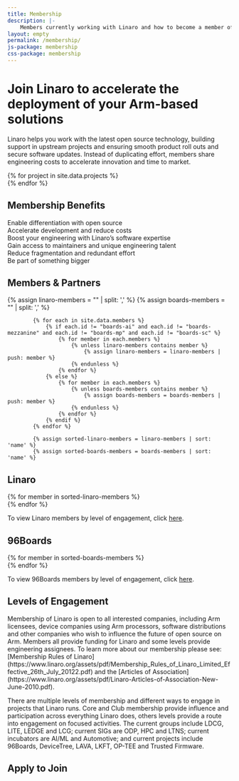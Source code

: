 ```yaml
---
title: Membership
description: |-
    Members currently working with Linaro and how to become a member of Linaro.
layout: empty
permalink: /membership/
js-package: membership
css-package: membership
---
```

<div class="container-fluid" id="why-join-container"  style="background-image: url('/assets/images/content/membership-bg.jpg');">
<div class="row overlay padded-row" id="why-join">
    <div class="container text-center">
        <h1 class="fly center-block">Join Linaro to accelerate the deployment of your Arm-based solutions</h1>
        <p class="fly center-block">
            Linaro helps you work with the latest open source technology, building support in upstream projects and ensuring smooth product roll outs and secure software updates. Instead of duplicating effort, members share engineering costs to accelerate innovation and time to market.
        </p>
    </div>
</div>
</div>
<div class="container-fluid">
<div class="row" id="projects">
    <div class="owl-carousel owl-theme" id="projects-slider">
        {% for project in site.data.projects %}
        <a href="{{project.url}}" target="_blank">
            <div class="item project-item">
                <div class="project-image lazyload" style="background: url('/assets/images/projects/{{project.image}}') no-repeat center center;
                 background-size: contain; -webkit-background-size: contain; -moz-background-size: contain; -o-background-size: contain;"></div>
            </div>
        </a>
        {% endfor %}
    </div>
</div>
<div class="row padded-row" id="key-factors">
    <div class="container">
        <h2 class="text-center fly">Membership Benefits</h2>
        <div class="col-xs-12 col-sm-4 col-lg-2 fly key-factor text-center">
            <div class="key-factor-block fly" data-toggle="tooltip" data-container="body" data-placement="top" title="Regardless of the industry you operate in, there are common software foundations that you can use to deploy your products.

By working with Linaro and its members on the core software, you can focus your attention on differentiation.">
                <span class="key-factor-title">
                    <span class="bold">Enable differentiation</span> with <span class="bold">open source</span>
                </span>
            </div>
        </div>
        <div class="col-xs-12 col-sm-4 col-lg-2 fly key-factor text-center">
            <div class="key-factor-block fly" data-toggle="tooltip" data-container="body" data-placement="top" title="Rather than developing and maintaining all your software for the life of your products on your own, you and other members do the work together through the Linaro shared engineering resource. This reduces the cost for each member and minimizes fragmentation and redundant effort.">
                <span class="key-factor-title">
                    <span class="bold">Accelerate development</span> and <span class="bold">reduce costs</span>
                </span>
            </div>
        </div>
        <div class="col-xs-12 col-sm-4 col-lg-2 fly key-factor text-center">
            <div class="key-factor-block fly" data-toggle="tooltip" data-container="body" data-placement="top" title="Linaro engineers combined with developers from member companies create a unique shared engineering resource to support members. This resource has a recognized record of delivering high value collaboration with Linaro consistently in the top five company contributors to the Linux kernel and a major contributor to over 70 other open source projects, including many maintained by Linaro engineers. All members have an opportunity to collaborate directly with Arm engineers in most of Linaro’s engineering groups and this, combined with the expertise from Linaro and other members is one of the key, unique features of Linaro membership.">
                <span class="key-factor-title">
                    Boost your <span class="bold">engineering</span> with Linaro’s <span class="bold">software expertise</span>
                </span>
            </div>
        </div>
        <div class="col-xs-12 col-sm-4 col-lg-2 fly key-factor text-center">
            <div class="key-factor-block fly" data-toggle="tooltip" data-container="body" data-placement="top" title="Linaro aims to recruit the best open source engineers to work on our members’ projects. Normally, when an engineer works for a company, they only work for their employer, but Linaro’s model enables their expertise to be shared by all members. It also enables access to other company’s engineers through the assignees. Many of our engineers are recognized world leaders and are deeply involved in the projects they work on, in many cases being maintainers or leading contributors. Linaro membership provides access to this unique resource.">
                <span class="key-factor-title">
                    Gain access to <span class="bold">maintainers</span> and <span class="bold">unique</span> engineering talent
                </span>
            </div>
        </div>
        <div class="col-xs-12 col-sm-4 col-lg-2 fly key-factor text-center">
            <div class="key-factor-block fly" data-toggle="tooltip" data-container="body" data-placement="top" title="As open source is by definition open to contributions from all, many companies end up working on the same problems with limited coordination. Linaro provides the forums in which engineering work can be coordinated and non-differentiating heavy lifting can be identified and shared. ">
                <span class="key-factor-title">
                   Reduce <span class="bold">fragmentation</span> and <span class="bold">redundant</span> effort
                </span>
            </div>
        </div>
        <div class="col-xs-12 col-sm-4 col-lg-2 fly key-factor text-center">
            <div class="key-factor-block fly" data-toggle="tooltip" data-container="body" data-placement="top" title="Linaro is member funded and delivers output to members, into open source projects, and into the community. Founded in 2010 with 6 members, Linaro now has over 20 with 140 staff and a total of over 300 OSS engineers distributed globally. Becoming a Linaro member not only enables you to develop your products, it also enables direct engineering collaboration with other members, such as Arm innovation to take place in the wider Open Source Community. Collaborating with engineers across a wide range of verticals and companies has the added benefit of a broader and longer term view of problem solving, with the potential to accelerate innovation and release better products to market sooner.">
                <span class="key-factor-title">
                   Be part of something bigger
                </span>
            </div>
        </div>
    </div>
</div>
<div class="row padded-row" id="members-and-partners">
    <div class="container">
        <h2 class="text-center fly">Members & Partners</h2>
            {% assign linaro-members = "" | split: ',' %}
            {% assign boards-members = "" | split: ',' %}

            {% for each in site.data.members %}
                {% if each.id != "boards-ai" and each.id != "boards-mezzanine" and each.id != "boards-mp" and each.id != "boards-sc" %}
                    {% for member in each.members %}
                        {% unless linaro-members contains member %}
                            {% assign linaro-members = linaro-members | push: member %}
                        {% endunless %}
                    {% endfor %}
                {% else %}
                    {% for member in each.members %}
                        {% unless boards-members contains member %}
                            {% assign boards-members = boards-members | push: member %}
                        {% endunless %}
                    {% endfor %}
                {% endif %}
            {% endfor %}

            {% assign sorted-linaro-members = linaro-members | sort: 'name' %}
            {% assign sorted-boards-members = boards-members | sort: 'name' %}
<div class="container linaro-members ">
<h2 class="text-center fly">Linaro</h2>
{% for member in sorted-linaro-members %}
<div class="col-xs-6 col-sm-3 col-md-2 member-col fly">
<a href="{{member.url}}">
<div class="member lazyload" style="background-image: url('/assets/images/members/{{member.image}}');"></div>
</a>
</div>
{% endfor %}
<div class="col-xs-12 padded-row">
<p class="center-block">
To view Linaro members by level of engagement, click <a href="/members-by-group/">here</a>.
</p>
</div>
</div>

<div class="container boards-members fly">
<h2 class="text-center">96Boards</h2>
{% for member in sorted-boards-members %}
<div class="col-xs-6 col-sm-3 col-md-2 member-col">
<a href="{{member.url}}">
<div class="member lazyload" style="background-image: url('/assets/images/members/{{member.image}}');"></div>
</a>
</div>
{% endfor %}
<div class="col-xs-12 padded-row">
<p class="center-block">
To view 96Boards members by level of engagement, click <a href="/members-by-group/">here</a>.
</p>
</div>
</div>
</div>
</div>
<div class="row padded-row" id="membership-levels">
    <div class="container">
        <h2 class="text-center fly">Levels of Engagement</h2>
<div markdown="1" class="fly">
Membership of Linaro is open to all interested companies, including Arm licensees, device companies using Arm processors, software distributions and other companies who wish to influence the future of open source on Arm. Members all provide funding for Linaro and some levels provide engineering assignees. To learn more about our membership please see: [Membership Rules of Linaro](https://www.linaro.org/assets/pdf/Membership_Rules_of_Linaro_Limited_Effective_26th_July_20122.pdf) and the [Articles of Association](https://www.linaro.org/assets/pdf/Linaro-Articles-of-Association-New-June-2010.pdf).

There are multiple levels of membership and different ways to engage in projects that Linaro runs. Core and Club membership provide influence and participation across everything Linaro does, others levels provide a route into engagement on focused activities. The current groups include LDCG, LITE, LEDGE and LCG; current SIGs are ODP, HPC and LTNS; current incubators are AI/ML and Automotive; and current projects include 96Boards, DeviceTree, LAVA, LKFT, OP-TEE and Trusted Firmware.
</div>
    </div>
</div>
<div class="row padded-row" id="apply-to-join">
    <div class="container">
        <h2 class="text-center fly">Apply to Join</h2>
        <div class="cognito fly">
            <script src="https://services.cognitoforms.com/s/KvRQmIn2dku6k6gGP711jw"></script>
            <script>
                Cognito.load("forms", {
                    id: "14", entry: {
                        "PageUrl": "{{site.url}}{{page.url}}",
                        "RedirectUrl": "{{site.url}}/thank-you/?ref={{page.url}}",
                        "ChoiceField": [{% for member in site.data.members %}"{{member.membership_group_name}}"{% unless forloop.last %}, {% endunless %}{% endfor %}]
                    }});
            </script>
        </div>
    </div>
</div>

</div>